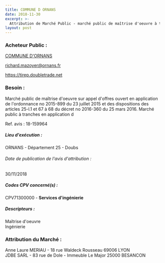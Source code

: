 ```yaml
---
title: COMMUNE D ORNANS
date: 2018-11-30
excerpt: >-
  Attribution de Marché Public - marché public de maîtrise d'oeuvre à tranches pour le réaménagement des espaces publics
layout: post
---
```


### Acheteur Public : 
<a href="/acheteur-133/siren-200055903"> COMMUNE D'ORNANS</a><br/>



richard.mazoyer@ornans.fr


https://tirep.doubletrade.net
### Besoin :

Marché public de maîtrise d'oeuvre sur appel d'offres ouvert en application de l'ordonnance no 2015-899 du 23 juillet 2015 et des dispositions des articles 25-l.1 et 67 à 68 du décret no 2016-360 du 25 mars 2016. Marché public à tranches en application d

Ref. avis : 18-159964


##### Lieu d'exécution :

ORNANS - Département 25 - Doubs

###### Date de publication de l'avis d'attribution : 
30/11/2018

##### Codes CPV concerné(s) :
CPV71300000 - **Services d'ingénierie** <br/>

##### Descripteurs :
Maîtrise d'oeuvre <br/>
Ingénierie <br/>

### Attribution du Marché :
Anne Laure MERIAU - 18 rue Waldeck Rousseau 69006 LYON <br/>
JDBE SARL - 83 rue de Dole - Immeuble Le Major 25000 BESANCON <br/>
